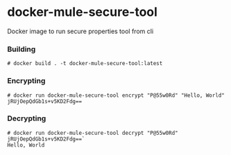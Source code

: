 # docker-mule-secure-tool
Docker image to run secure properties tool from cli


### Building
```
# docker build . -t docker-mule-secure-tool:latest
```

### Encrypting
```
# docker run docker-mule-secure-tool encrypt "P@55w0Rd" "Hello, World"
jRUjOepQdGb1s+v5KD2Fdg==
```

### Decrypting
```
# docker run docker-mule-secure-tool decrypt "P@55w0Rd" jRUjOepQdGb1s+v5KD2Fdg==`
Hello, World
```

